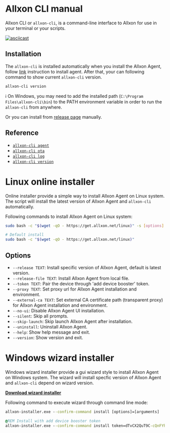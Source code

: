 # Allxon CLI manual

Allxon CLI or `allxon-cli`, is a command-line interface to Allxon for use in your terminal or your scripts.

[![asciicast](https://asciinema.org/a/m4pz3rf9sO9Jfc2zcrvVl3PhE.svg)](https://asciinema.org/a/m4pz3rf9sO9Jfc2zcrvVl3PhE)

## Installation

The `allxon-cli` is installed automatically when you install the Allxon Agent, follow [link](https://www.allxon.com/knowledge/install-allxon-agent-via-command-prompt) instruction to install agent.
After that, your can following command to show current `allxon-cli` version.

```
allxon-cli version
```

ℹ️ On Windows, you may need to add the installed path (`C:\Program Files\allxon-cli\bin`) to the PATH environment variable in order to run the `allxon-cli` from anywhere.

Or you can install from [release page](https://github.com/allxon/allxon-cli/releases) manually.

## Reference

- [`allxon-cli agent`](agent.md)
- [`allxon-cli ota`](ota.md)
- [`allxon-cli log`](log.md)
- [`allxon-cli version`](version.md)

# Linux online installer

Online installer provide a simple way to install Allxon Agent on Linux system. The script will install the latest version of Allxon Agent and `allxon-cli` automatically.

Following commands to install Allxon Agent on Linux system:

```bash
sudo bash -c "$(wget -qO - https://get.allxon.net/linux)" -s [options] [arguments]

# Default install
sudo bash -c "$(wget -qO - https://get.allxon.net/linux)"
```

## Options

- `--release TEXT`: Install specific version of Allxon Agent, default is latest version.
- `--release-file TEXT`: Install Allxon Agent from local file.
- `--token TEXT`: Pair the device through 'add device booster' token.
- `--proxy TEXT`: Set proxy url for Allxon Agent installation and environment.
- `--external-ca TEXT`: Set external CA certificate path (transparent proxy) for Allxon Agent installation and environment.
- `--no-ui`: Disable Allxon Agent UI installation.
- `--silent`: Skip all prompts.
- `--skip-launch`: Skip launch Allxon Agent after installation.
- `--uninstall`: Uninstall Allxon Agent.
- `--help`: Show help message and exit.
- `--version`: Show version and exit.

# Windows wizard installer

Windows wizard installer provide a gui wizard style to install Allxon Agent on Windows system. The wizard will install specfic version of Allxon Agent and `allxon-cli` depend on wizard version.

[**Download wizard installer**](https://get.allxon.net/windows/allxon-installer.exe)

Following command to execute wizard through command line mode:

```cmd
allxon-installer.exe --confirm-command install [options]=[arguments]

@REM Install with add device booster token
allxon-installer.exe --confirm-command install token=dTvCX2QuT9C-cQnFYhoqda6588088583
```
